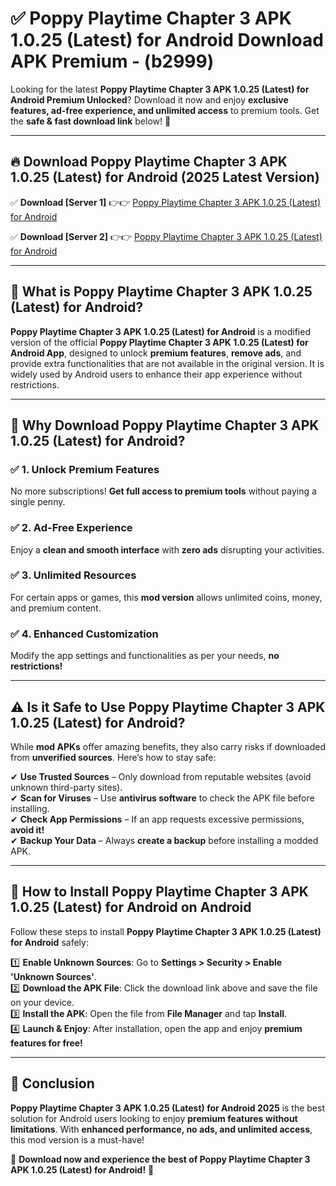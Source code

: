 
# ✅ Poppy Playtime Chapter 3 APK 1.0.25 (Latest) for Android Download APK Premium -  (b2999) 

Looking for the latest **Poppy Playtime Chapter 3 APK 1.0.25 (Latest) for Android Premium Unlocked**? Download it now and enjoy **exclusive features, ad-free experience, and unlimited access** to premium tools. Get the **safe & fast download link** below! 🚀

---

## 🔥 Download Poppy Playtime Chapter 3 APK 1.0.25 (Latest) for Android (2025 Latest Version)

✅ **Download [Server 1]** 👉👉 [Poppy Playtime Chapter 3 APK 1.0.25 (Latest) for Android ](https://apkcomod.com?title=Poppy_Playtime_Chapter_3_APK_1.0.25_(Latest)_for_Android)  

✅ **Download [Server 2]** 👉👉 [Poppy Playtime Chapter 3 APK 1.0.25 (Latest) for Android ](https://apkcomod.com?title=Poppy_Playtime_Chapter_3_APK_1.0.25_(Latest)_for_Android)  


---

## 📌 What is Poppy Playtime Chapter 3 APK 1.0.25 (Latest) for Android?

**Poppy Playtime Chapter 3 APK 1.0.25 (Latest) for Android** is a modified version of the official **Poppy Playtime Chapter 3 APK 1.0.25 (Latest) for Android App**, designed to unlock **premium features**, **remove ads**, and provide extra functionalities that are not available in the original version. It is widely used by Android users to enhance their app experience without restrictions.

---

## 🌟 Why Download Poppy Playtime Chapter 3 APK 1.0.25 (Latest) for Android?

### ✅ 1. Unlock Premium Features
No more subscriptions! **Get full access to premium tools** without paying a single penny.

### ✅ 2. Ad-Free Experience
Enjoy a **clean and smooth interface** with **zero ads** disrupting your activities.

### ✅ 3. Unlimited Resources
For certain apps or games, this **mod version** allows unlimited coins, money, and premium content.

### ✅ 4. Enhanced Customization
Modify the app settings and functionalities as per your needs, **no restrictions!**

---

## ⚠️ Is it Safe to Use Poppy Playtime Chapter 3 APK 1.0.25 (Latest) for Android?

While **mod APKs** offer amazing benefits, they also carry risks if downloaded from **unverified sources**. Here’s how to stay safe:

✔ **Use Trusted Sources** – Only download from reputable websites (avoid unknown third-party sites).  
✔ **Scan for Viruses** – Use **antivirus software** to check the APK file before installing.  
✔ **Check App Permissions** – If an app requests excessive permissions, **avoid it!**  
✔ **Backup Your Data** – Always **create a backup** before installing a modded APK.

---

## 📲 How to Install Poppy Playtime Chapter 3 APK 1.0.25 (Latest) for Android on Android

Follow these steps to install **Poppy Playtime Chapter 3 APK 1.0.25 (Latest) for Android** safely:

1️⃣ **Enable Unknown Sources**: Go to **Settings > Security > Enable 'Unknown Sources'**.  
2️⃣ **Download the APK File**: Click the download link above and save the file on your device.  
3️⃣ **Install the APK**: Open the file from **File Manager** and tap **Install**.  
4️⃣ **Launch & Enjoy**: After installation, open the app and enjoy **premium features for free!**

---

## 🚀 Conclusion

**Poppy Playtime Chapter 3 APK 1.0.25 (Latest) for Android 2025** is the best solution for Android users looking to enjoy **premium features without limitations**. With **enhanced performance, no ads, and unlimited access**, this mod version is a must-have!

🔻 **Download now and experience the best of Poppy Playtime Chapter 3 APK 1.0.25 (Latest) for Android!** 🔻

